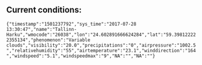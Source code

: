 ## Current conditions: 
 ``` {"timestamp":"1501237792","sys_time":"2017-07-28 13:30:47","name":"Tallinn-Harku","wmocode":"26038","lon":"24.602891666624284","lat":"59.398122222355134","phenomenon":"Variable clouds","visibility":"20.0","precipitations":"0","airpressure":"1002.5","relativehumidity":"55","airtemperature":"23.1","winddirection":"164","windspeed":"5.1","windspeedmax":"9","NA":"","NA":""} ```
